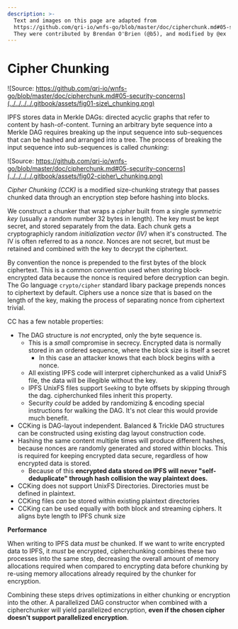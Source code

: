 ```yaml
---
description: >-
  Text and images on this page are adapted from
  https://github.com/qri-io/wnfs-go/blob/master/doc/cipherchunk.md#05-security-concerns.
  They were contributed by Brendan O'Brien (@b5), and modified by @ex
---
```


# Cipher Chunking

![Source: https://github.com/qri-io/wnfs-go/blob/master/doc/cipherchunk.md#05-security-concerns](../../../../.gitbook/assets/fig01-size\_chunking.png)

IPFS stores data in Merkle DAGs: directed acyclic graphs that refer to content by hash-of-content. Turning an arbitrary byte sequence into a Merkle DAG requires breaking up the input sequence into sub-sequences that can be hashed and arranged into a tree. The process of breaking the input sequence into sub-sequences is called _chunking_:

![Source: https://github.com/qri-io/wnfs-go/blob/master/doc/cipherchunk.md#05-security-concerns](../../../../.gitbook/assets/fig02-cipher\_chunking.png)

_Cipher Chunking (CCK)_ is a modified size-chunking strategy that passes chunked data through an encryption step before hashing into blocks.

We construct a chunker that wraps a _cipher_ built from a single _symmetric key_ (usually a random number 32 bytes in length). The key must be kept secret, and stored separately from the data. Each chunk gets a cryptographicly random _initialization vector (IV)_ when it's constructed. The IV is often referred to as a _nonce_. Nonces are not secret, but must be retained and combined with the key to decrypt the ciphertext.

By convention the nonce is prepended to the first bytes of the block ciphertext. This is a common convention used when storing block-encrypted data because the nonce is required before decryption can begin. The Go language `crypto/cipher` standard libary package prepends nonces to ciphertext by default. Ciphers use a nonce size that is based on the length of the key, making the process of separating nonce from ciphertext trivial.

CC has a few notable properties:

* The DAG structure is _not_ encrypted, only the byte sequence is.
  * This is a _small_ compromise in secrecy. Encrypted data is normally stored in an ordered sequence, where the block size is itself a secret
    * In this case an attacker knows that each block begins with a nonce.
  * All existing IPFS code will interpret cipherchunked as a valid UnixFS file, the data will be illegible without the key.
  * IPFS UnixFS files support `Seek`ing to byte offsets by skipping through the dag. cipherchunked files inherit this property.
  * Security _could_ be added by randomizing & encoding special instructions for walking the DAG. It's not clear this would provide much benefit.
* CCKing is DAG-layout independent. Balanced & Trickle DAG structures can be constructed using existing dag layout construction code.
* Hashing the same content multiple times will produce different hashes, because nonces are randomly generated and stored within blocks. This is required for keeping encrypted data secure, regardless of how encrypted data is stored.
  * Because of this **encrypted data stored on IPFS will never "self-deduplicate" through hash collision the way plaintext does.**
* CCKing does not support UnixFS Directories. Directories must be defined in plaintext.
* CCKing files _can_ be stored within existing plaintext directories
* CCKing can be used equally with both block and streaming ciphers. It aligns byte length to IPFS chunk size

**Performance**

When writing to IPFS data _must_ be chunked. If we want to write encrypted data to IPFS, it _must_ be encrypted, cipherchunking combines these two processes into the same step, decreasing the overall amount of memory allocations required when compared to encrypting data before chunking by re-using memory allocations already required by the chunker for encryption.

Combining these steps drives optimizations in either chunking or encryption into the other. A parallelized DAG constructor when combined with a cipherchunker will yield parallelized encryption, **even if the chosen cipher doesn't support parallelized encryption**.
